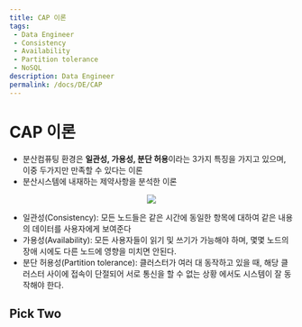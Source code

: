 ```yaml
---
title: CAP 이론
tags: 
 - Data Engineer
 - Consistency
 - Availability
 - Partition tolerance
 - NoSQL
description: Data Engineer
permalink: /docs/DE/CAP
---
```


# CAP 이론

- 분산컴퓨팅 환경은 **일관성, 가용성, 분단 허용**이라는 3가지 특징을 가지고 있으며, 이중 두가지만 만족할 수 있다는 이론
- 분산시스템에 내재하는 제약사항을 분석한 이론

<center><img src="https://miro.medium.com/max/1400/1*djklTxhAf1Jfu_moetZNeg.png"></center>

- 일관성(Consistency): 모든 노드들은 같은 시간에 동일한 항목에 대하여 같은 내용의 데이터를 사용자에게 보여준다
- 가용성(Availability): 모든 사용자들이 읽기 및 쓰기가 가능해야 하며, 몇몇 노드의 장애 시에도 다른 노드에 영향을 미치면 안된다.
- 분단 허용성(Partition tolerance): 클러스터가 여러 대 동작하고 있을 때, 해당 클러스터 사이에 접속이 단절되어 서로 통신을 할 수 없는 상황
에서도 시스템이 잘 동작해야 한다.

## Pick Two